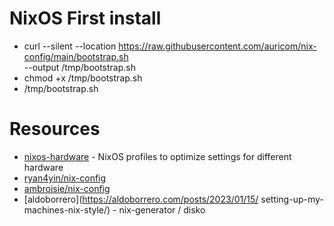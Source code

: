 # NixOS First install

- curl --silent --location https://raw.githubusercontent.com/auricom/nix-config/main/bootstrap.sh \
  --output /tmp/bootstrap.sh
- chmod +x /tmp/bootstrap.sh
- /tmp/bootstrap.sh


# Resources
* [nixos-hardware](https://github.com/NixOS/nixos-hardware) - NixOS profiles to optimize settings for different hardware
* [ryan4yin/nix-config](https://github.com/ryan4yin/nix-config)
* [ambroisie/nix-config](https://github.com/ambroisie/nix-config)
* [aldoborrero](https://aldoborrero.com/posts/2023/01/15/
setting-up-my-machines-nix-style/) - nix-generator / disko
